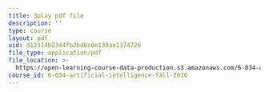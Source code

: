 ```yaml
---
title: 3play pdf file
description: ''
type: course
layout: pdf
uid: d12314b2344fb2bd8c0e139ae1374726
file_type: application/pdf
file_location: >-
  https://open-learning-course-data-production.s3.amazonaws.com/6-034-artificial-intelligence-fall-2010/d12314b2344fb2bd8c0e139ae1374726_dARl_gGrS4o.pdf
course_id: 6-034-artificial-intelligence-fall-2010
---
```

